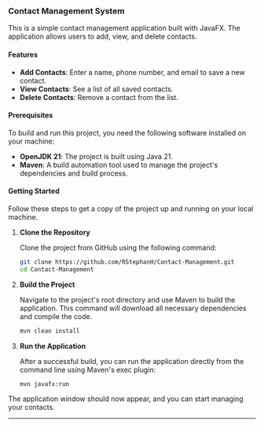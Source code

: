 ### Contact Management System

This is a simple contact management application built with JavaFX. The application allows users to add, view, and delete contacts.

#### Features

* **Add Contacts**: Enter a name, phone number, and email to save a new contact.
* **View Contacts**: See a list of all saved contacts.
* **Delete Contacts**: Remove a contact from the list.

#### Prerequisites

To build and run this project, you need the following software installed on your machine:

* **OpenJDK 21**: The project is built using Java 21.
* **Maven**: A build automation tool used to manage the project's dependencies and build process.

#### Getting Started

Follow these steps to get a copy of the project up and running on your local machine.

1.  **Clone the Repository**

    Clone the project from GitHub using the following command:

    ```bash
    git clone https://github.com/RStephanH/Contact-Management.git
    cd Contact-Management
    ```

2.  **Build the Project**

    Navigate to the project's root directory and use Maven to build the application. This command will download all necessary dependencies and compile the code.

    ```bash
    mvn clean install
    ```

3.  **Run the Application**

    After a successful build, you can run the application directly from the command line using Maven's exec plugin:

    ```bash
    mvn javafx:run
    ```

The application window should now appear, and you can start managing your contacts.

-----
